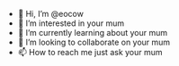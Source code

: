 - 👋 Hi, I’m @eocow
- 👀 I’m interested in your mum
- 🌱 I’m currently learning about your mum
- 💞️ I’m looking to collaborate on your mum
- 📫 How to reach me just ask your mum

<!---
eocow/eocow is a ✨ special ✨ repository because its `README.md` (this file) appears on your GitHub profile.
You can click the Preview link to take a look at your changes.
--->

